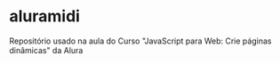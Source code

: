 # aluramidi
 Repositório usado na aula do Curso "JavaScript para Web: Crie páginas dinâmicas" da Alura
